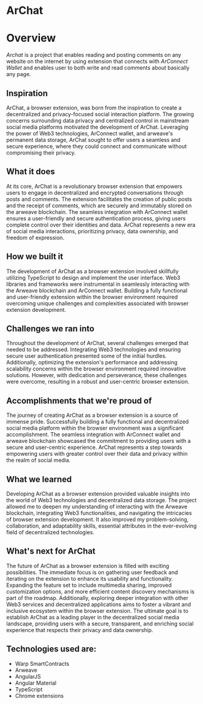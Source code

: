 # ArChat

# Overview
*Archat* is a project that enables reading and posting comments on any website on the internet by using extension that connects with
*ArConnect Wallet* and enables user to both write and read comments about basically any page.

## Inspiration
ArChat, a browser extension, was born from the inspiration to create a decentralized and privacy-focused social interaction platform. The growing concerns surrounding data privacy and centralized control in mainstream social media platforms motivated the development of ArChat. Leveraging the power of Web3 technologies, ArConnect wallet, and arweave's permanent data storage, ArChat sought to offer users a seamless and secure experience, where they could connect and communicate without compromising their privacy.

## What it does
At its core, ArChat is a revolutionary browser extension that empowers users to engage in decentralized and encrypted conversations through posts and comments. The extension facilitates the creation of public posts and the receipt of comments, which are securely and immutably stored on the arweave blockchain. The seamless integration with ArConnect wallet ensures a user-friendly and secure authentication process, giving users complete control over their identities and data. ArChat represents a new era of social media interactions, prioritizing privacy, data ownership, and freedom of expression.

## How we built it
The development of ArChat as a browser extension involved skillfully utilizing TypeScript  to design and implement the user interface. Web3 libraries and frameworks were instrumental in seamlessly interacting with the Arweave blockchain and ArConnect wallet. Building a fully functional and user-friendly extension within the browser environment required overcoming unique challenges and complexities associated with browser extension development.

## Challenges we ran into
Throughout the development of ArChat, several challenges emerged that needed to be addressed. Integrating Web3 technologies and ensuring secure user authentication presented some of the initial hurdles. Additionally, optimizing the extension's performance and addressing scalability concerns within the browser environment required innovative solutions. However, with dedication and perseverance, these challenges were overcome, resulting in a robust and user-centric browser extension.

## Accomplishments that we're proud of
The journey of creating ArChat as a browser extension is a source of immense pride. Successfully building a fully functional and decentralized social media platform within the browser environment was a significant accomplishment. The seamless integration with ArConnect wallet and arweave blockchain showcased the commitment to providing users with a secure and user-centric experience. ArChat represents a step towards empowering users with greater control over their data and privacy within the realm of social media.

## What we learned
Developing ArChat as a browser extension provided valuable insights into the world of Web3 technologies and decentralized data storage. The project allowed me to deepen my understanding of interacting with the Arweave blockchain, integrating Web3 functionalities, and navigating the intricacies of browser extension development. It also improved my problem-solving, collaboration, and adaptability skills, essential attributes in the ever-evolving field of decentralized technologies.

## What's next for ArChat
The future of ArChat as a browser extension is filled with exciting possibilities. The immediate focus is on gathering user feedback and iterating on the extension to enhance its usability and functionality. Expanding the feature set to include multimedia sharing, improved customization options, and more efficient content discovery mechanisms is part of the roadmap. Additionally, exploring deeper integration with other Web3 services and decentralized applications aims to foster a vibrant and inclusive ecosystem within the browser extension. The ultimate goal is to establish ArChat as a leading player in the decentralized social media landscape, providing users with a secure, transparent, and enriching social experience that respects their privacy and data ownership.

## Technologies used are:
- Warp SmartContracts
- Arweave
- AngularJS
- Angular Material
- TypeScript
- Chrome extensions
